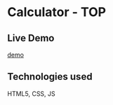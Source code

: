 # Calculator - TOP
## Live Demo
[demo](https://22tsb.github.io/Calculator-project) 
## Technologies used
HTML5, CSS, JS

